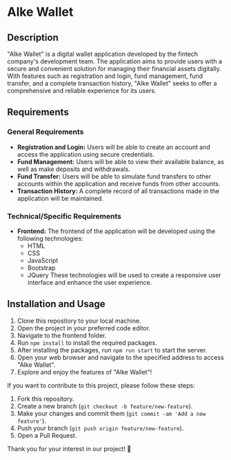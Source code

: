 # Alke Wallet

## Description

"Alke Wallet" is a digital wallet application developed by the fintech company's development team. The application aims to provide users with a secure and convenient solution for managing their financial assets digitally. With features such as registration and login, fund management, fund transfer, and a complete transaction history, "Alke Wallet" seeks to offer a comprehensive and reliable experience for its users.

## Requirements

### General Requirements

- **Registration and Login:** Users will be able to create an account and access the application using secure credentials.
- **Fund Management:** Users will be able to view their available balance, as well as make deposits and withdrawals.
- **Fund Transfer:** Users will be able to simulate fund transfers to other accounts within the application and receive funds from other accounts.
- **Transaction History:** A complete record of all transactions made in the application will be maintained.

### Technical/Specific Requirements

- **Frontend:** The frontend of the application will be developed using the following technologies:
  - HTML
  - CSS
  - JavaScript
  - Bootstrap
  - JQuery
  These technologies will be used to create a responsive user interface and enhance the user experience.

## Installation and Usage

1. Clone this repository to your local machine.
2. Open the project in your preferred code editor.
3. Navigate to the frontend folder.
4. Run `npm install` to install the required packages.
5. After installing the packages, run `npm run start` to start the server.
6. Open your web browser and navigate to the specified address to access "Alke Wallet".
7. Explore and enjoy the features of "Alke Wallet"!

If you want to contribute to this project, please follow these steps:

1. Fork this repository.
2. Create a new branch (`git checkout -b feature/new-feature`).
3. Make your changes and commit them (`git commit -am 'Add a new feature'`).
4. Push your branch (`git push origin feature/new-feature`).
5. Open a Pull Request.

Thank you for your interest in our project! 🚀

